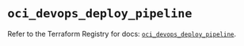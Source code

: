 # `oci_devops_deploy_pipeline`

Refer to the Terraform Registry for docs: [`oci_devops_deploy_pipeline`](https://registry.terraform.io/providers/oracle/oci/6.18.0/docs/resources/devops_deploy_pipeline).
